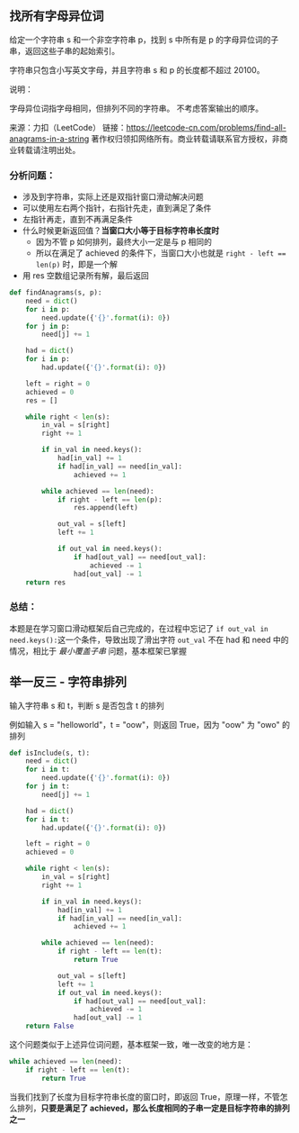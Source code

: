 ## 找所有字母异位词

给定一个字符串 s 和一个非空字符串 p，找到 s 中所有是 p 的字母异位词的子串，返回这些子串的起始索引。

字符串只包含小写英文字母，并且字符串 s 和 p 的长度都不超过 20100。

说明：

字母异位词指字母相同，但排列不同的字符串。
不考虑答案输出的顺序。

来源：力扣（LeetCode）
链接：https://leetcode-cn.com/problems/find-all-anagrams-in-a-string
著作权归领扣网络所有。商业转载请联系官方授权，非商业转载请注明出处。

### 分析问题：

- 涉及到字符串，实际上还是双指针窗口滑动解决问题
- 可以使用左右两个指针，右指针先走，直到满足了条件
- 左指针再走，直到不再满足条件
- 什么时候更新返回值？**当窗口大小等于目标字符串长度时**
  - 因为不管 p 如何排列，最终大小一定是与 p 相同的
  - 所以在满足了 achieved 的条件下，当窗口大小也就是 `right - left == len(p)` 时，即是一个解
- 用 res 空数组记录所有解，最后返回

```python
def findAnagrams(s, p):
    need = dict()
    for i in p:
        need.update({'{}'.format(i): 0})
    for j in p:
        need[j] += 1

    had = dict()
    for i in p:
        had.update({'{}'.format(i): 0})

    left = right = 0
    achieved = 0
    res = []

    while right < len(s):
        in_val = s[right]
        right += 1

        if in_val in need.keys():
            had[in_val] += 1
            if had[in_val] == need[in_val]:
                achieved += 1

        while achieved == len(need):
            if right - left == len(p):
                res.append(left)

            out_val = s[left]
            left += 1

            if out_val in need.keys():
                if had[out_val] == need[out_val]:
                    achieved -= 1
                had[out_val] -= 1
    return res
```

### 总结：

本题是在学习窗口滑动框架后自己完成的，在过程中忘记了 `if out_val in need.keys():`这一个条件，导致出现了滑出字符 `out_val` 不在 had 和 need 中的情况，相比于 *最小覆盖子串* 问题，基本框架已掌握



## 举一反三 - 字符串排列

输入字符串 s 和 t，判断 s 是否包含 t 的排列

例如输入 s = "helloworld"，t = "oow"，则返回 True，因为 "oow" 为 "owo" 的排列

```python
def isInclude(s, t):
    need = dict()
    for i in t:
        need.update({'{}'.format(i): 0})
    for j in t:
        need[j] += 1

    had = dict()
    for i in t:
        had.update({'{}'.format(i): 0})

    left = right = 0
    achieved = 0

    while right < len(s):
        in_val = s[right]
        right += 1

        if in_val in need.keys():
            had[in_val] += 1
            if had[in_val] == need[in_val]:
                achieved += 1

        while achieved == len(need):
            if right - left == len(t):
                return True

            out_val = s[left]
            left += 1
            if out_val in need.keys():
                if had[out_val] == need[out_val]:
                    achieved -= 1
                had[out_val] -= 1
    return False
```

这个问题类似于上述异位词问题，基本框架一致，唯一改变的地方是：

```python
while achieved == len(need):
    if right - left == len(t):
        return True
```

当我们找到了长度为目标字符串长度的窗口时，即返回 True，原理一样，不管怎么排列，**只要是满足了 achieved，那么长度相同的子串一定是目标字符串的排列之一**